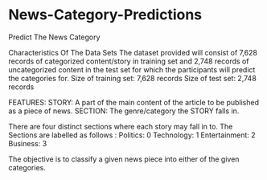 # News-Category-Predictions
Predict The News Category 

Characteristics Of The Data Sets
The dataset provided will consist of 7,628 records of categorized content/story in training set and 2,748 records of uncategorized content in the test set for which the participants will predict the categories for.
Size of training set: 7,628 records
Size of test set: 2,748 records

FEATURES:
STORY:  A part of the main content of the article to be published as a piece of news.
SECTION: The genre/category the STORY falls in.

There are four distinct sections where each story may fall in to. The Sections are labelled as follows :
Politics: 0
Technology: 1
Entertainment: 2
Business: 3

The objective is to classify a given news piece into either of the given categories.

